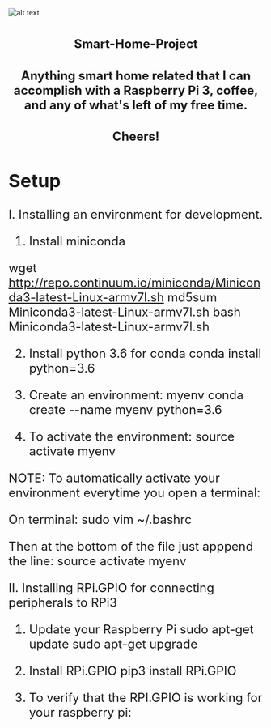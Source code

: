 ![alt text](https://github.com/cagaraza/Smart-Home-Project/master/Assets/SmartHome.png)
<font size="+2"><h1 align="center"><b>Smart-Home-Project</b></h1><font>
<h4 align="center">Anything smart home related that I can accomplish with a Raspberry Pi 3, coffee, and any of what's left of my free time.</h4>

<h4 align="center">Cheers!</h4>

## Setup
I. Installing an environment for development. 

1. Install miniconda

wget http://repo.continuum.io/miniconda/Miniconda3-latest-Linux-armv7l.sh
md5sum Miniconda3-latest-Linux-armv7l.sh
bash Miniconda3-latest-Linux-armv7l.sh

2. Install python 3.6 for conda
conda install python=3.6

3. Create an environment: myenv
conda create --name myenv python=3.6

4. To activate the environment:
source activate myenv

NOTE: To automatically activate your environment everytime you open a terminal:

On terminal:
sudo vim ~/.bashrc

Then at the bottom of the file just apppend the line:
source activate myenv

II. Installing RPi.GPIO for connecting peripherals to RPi3
1. Update your Raspberry Pi
sudo apt-get update
sudo apt-get upgrade 

2. Install RPi.GPIO
pip3 install RPi.GPIO

3. To verify that the RPI.GPIO is working for your raspberry pi:
